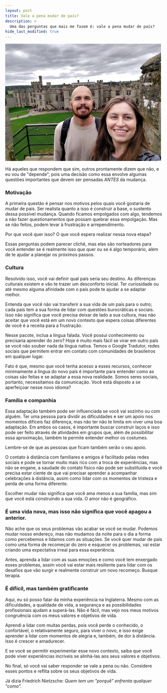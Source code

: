 ```yaml
---
layout: post
title: Vale a pena mudar de país?
description: >
  Uma das perguntas que mais me fazem é: vale a pena mudar de país?
hide_last_modified: true
---
```


<img title="img-1" alt="Leonardo e Priscila em frente à Radcliff Camera." src="/assets/blog/vale-a-pena-mudar-de-pais.jpeg">

Há aqueles que respondem que sim, outros prontamente dizem que não, e eu vou de "depende", pois uma decisão como essa envolve algumas questões importantes que devem ser pensadas *ANTES* da mudança.

### Motivação

A primeira questão é pensar nos motivos pelos quais você gostaria de mudar de país. Ser realista quanto a isso é construir a base, o sustento dessa possível mudança. Quando ficamos empolgados com algo, tendemos a não fazer questionamentos que possam quebrar essa empolgação. Mas se não feitos, podem levar à frustração e arrependimento. 

Por que você quer isso? O que você espera realizar nessa nova etapa?

Essas perguntas podem parecer clichê, mas elas são norteadores para você entender se é realmente isso que quer ou se é algo temporário, além de te ajudar a planejar os próximos passos.

### Cultura

Resolvido isso, você vai definir qual país seria seu destino. As diferenças culturais existem e vão te trazer um desconforto inicial. Ter curiosidade ou até mesmo alguma afinidade com o país pode te ajudar a se adaptar melhor.

Entenda que você não vai transferir a sua vida de um país para o outro; cada país tem a sua forma de lidar com questões burocráticas e sociais. Isso não significa que você precisa deixar de lado a sua cultura, mas não aceitar que você está em um novo contexto que espera coisas diferentes de você é a receita para a frustração.

Nesse pacote, inclua a língua falada. Você possui conhecimento ou precisaria aprender do zero? Hoje é muito mais fácil se virar em outro país se você não souber nada da língua nativa. Temos o Google Tradutor, redes sociais que permitem entrar em contato com comunidades de brasileiros em qualquer lugar. 

Fato é que, mesmo que você tenha acesso a esses recursos, conhecer minimamente a língua do novo país é importante para entender como as coisas são feitas e se adaptar a essa nova realidade. Somos seres sociais, portanto, necessitamos da comunicação. Você está disposto a se aperfeiçoar nesse novo idioma?

### Família e companhia

Essa adaptação também pode ser influenciada se você vai sozinho ou com alguém. Ter uma pessoa para dividir as dificuldades e ser um apoio nos momentos difíceis faz diferença, mas não ter não te limita em viver uma boa adaptação. Em ambos os casos, é importante buscar construir laços e isso pode ser feito através de atividades em grupos que, além de possibilitar essa aproximação, também te permite entender melhor os costumes.

Lembre-se de que as pessoas que ficam também serão o seu apoio.

O contato à distância com familiares e amigos é facilitado pelas redes sociais e pode se tornar muito mais rico com a troca de experiências, mas não se engane, a saudade do contato físico não pode ser substituída e você precisa estar ciente de que vai precisar aprender a acompanhar celebrações à distância, assim como lidar com os momentos de tristeza e perda de uma forma diferente.

Escolher mudar não significa que você ama menos a sua família, mas sim que você está construindo a sua vida. O amor não é geográfico.

### É uma vida nova, mas isso não significa que você apagou a anterior.

Não ache que os seus problemas vão acabar se você se mudar. Podemos mudar nosso endereço, mas não mudamos da noite para o dia a forma como percebemos e lidamos com as situações. Se você quer mudar de país como uma forma de recomeçar do zero e esquecer os problemas, vai estar criando uma expectativa irreal para essa experiência.

Antes, aprenda a lidar com as suas emoções e como você tem enxergado esses problemas, assim você vai estar mais resiliente para lidar com os desafios que vão surgir e realmente construir um novo recomeço. Busque terapia.


### É difícil, mas também gratificante

Aqui, eu só posso falar da minha experiência na Inglaterra. Mesmo com as dificuldades, a qualidade de vida, a segurança e as possibilidades profissionais ajudam a superá-las. Não é fácil, mas vejo nos meus motivos congruência com os meus valores e objetivos de vida.

Aprendi a lidar com muitas perdas, pois você perde o conhecido, o confortável, o relativamente seguro, para viver o novo, e isso exige aprender a lidar com momentos de alegria e, também, de dor à distância. 
Isso é crescer e amadurecer.

E se você se permitir experimentar esse novo contexto, saiba que você pode viver experiências incríveis se alinhá-las aos seus valores e objetivos. 

No final, só você vai saber responder se vale a pena ou não. Considere esses pontos e reflita sobre os seus objetivos de vida. 

Já dizia Friedrich Nietzsche: <cite>Quem tem um "porquê" enfrenta qualquer "como".</cite>
